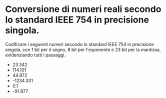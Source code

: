 # Conversione di numeri reali secondo lo standard IEEE 754 in precisione singola.

Codificare i seguenti numeri secondo lo standard IEEE 754 in precisione singola, con 1 bit per il segno, 8 bit per l'esponente e 23 bit per la mantissa, evidenziando tutti i passaggi.
- 23.342
- 114.101
- 44.972
- -1234.331
- 0.1
- -91.877
